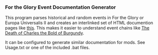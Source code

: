 ### For the Glory Event Documentation Generator

This program parses historical and random events in For the Glory or Europa Universalis II and creates an interlinked set of HTML documention pages like [this](http://crystalempiregames.com/events/eventdoc.htm). This makes it easier to understand event chains like [The Death of Charles the Bold of Burgundy](http://crystalempiregames.com/events/eventdoc/major_bur.txt.htm#evt3597).

It can be configured to generate similar documentation for mods. See Usage.txt or one of the included .bat files.
